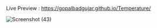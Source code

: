 Live Preview :
https://gopalbadgujar.github.io/Temperature/

![Screenshot (43)](https://github.com/GunjanUpadhyay/Temperature/assets/115905843/e71e54ce-9e86-4e5a-a8bc-171440cfc881)
